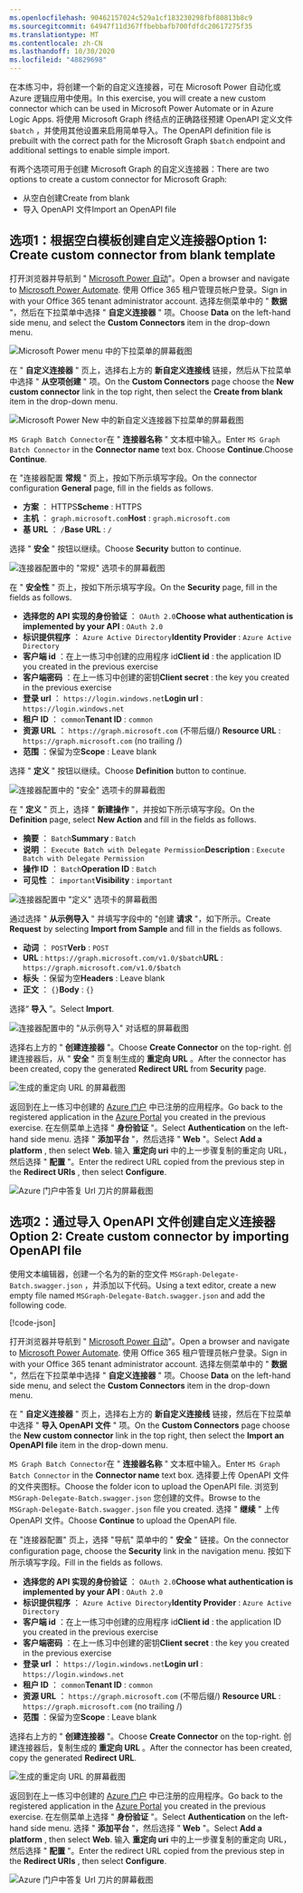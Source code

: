 ```yaml
---
ms.openlocfilehash: 90462157024c529a1cf183230298fbf80813b8c9
ms.sourcegitcommit: 64947f11d367ffbebbafb700fdfdc20617275f35
ms.translationtype: MT
ms.contentlocale: zh-CN
ms.lasthandoff: 10/30/2020
ms.locfileid: "48829698"
---
```

<!-- markdownlint-disable MD002 MD041 -->

<span data-ttu-id="c39c7-101">在本练习中，将创建一个新的自定义连接器，可在 Microsoft Power 自动化或 Azure 逻辑应用中使用。</span><span class="sxs-lookup"><span data-stu-id="c39c7-101">In this exercise, you will create a new custom connector which can be used in Microsoft Power Automate or in Azure Logic Apps.</span></span> <span data-ttu-id="c39c7-102">将使用 Microsoft Graph 终结点的正确路径预建 OpenAPI 定义文件 `$batch` ，并使用其他设置来启用简单导入。</span><span class="sxs-lookup"><span data-stu-id="c39c7-102">The OpenAPI definition file is prebuilt with the correct path for the Microsoft Graph `$batch` endpoint and additional settings to enable simple import.</span></span>

<span data-ttu-id="c39c7-103">有两个选项可用于创建 Microsoft Graph 的自定义连接器：</span><span class="sxs-lookup"><span data-stu-id="c39c7-103">There are two options to create a custom connector for Microsoft Graph:</span></span>

- <span data-ttu-id="c39c7-104">从空白创建</span><span class="sxs-lookup"><span data-stu-id="c39c7-104">Create from blank</span></span>
- <span data-ttu-id="c39c7-105">导入 OpenAPI 文件</span><span class="sxs-lookup"><span data-stu-id="c39c7-105">Import an OpenAPI file</span></span>

## <a name="option-1-create-custom-connector-from-blank-template"></a><span data-ttu-id="c39c7-106">选项1：根据空白模板创建自定义连接器</span><span class="sxs-lookup"><span data-stu-id="c39c7-106">Option 1: Create custom connector from blank template</span></span>

<span data-ttu-id="c39c7-107">打开浏览器并导航到 " [Microsoft Power 自动](https://flow.microsoft.com)"。</span><span class="sxs-lookup"><span data-stu-id="c39c7-107">Open a browser and navigate to [Microsoft Power Automate](https://flow.microsoft.com).</span></span> <span data-ttu-id="c39c7-108">使用 Office 365 租户管理员帐户登录。</span><span class="sxs-lookup"><span data-stu-id="c39c7-108">Sign in with your Office 365 tenant administrator account.</span></span> <span data-ttu-id="c39c7-109">选择左侧菜单中的 " **数据** "，然后在下拉菜单中选择 " **自定义连接器** " 项。</span><span class="sxs-lookup"><span data-stu-id="c39c7-109">Choose **Data** on the left-hand side menu, and select the **Custom Connectors** item in the drop-down menu.</span></span>

![Microsoft Power menu 中的下拉菜单的屏幕截图](./images/custom-connectors.png)

<span data-ttu-id="c39c7-111">在 " **自定义连接器** " 页上，选择右上方的 **新自定义连接线** 链接，然后从下拉菜单中选择 " **从空项创建** " 项。</span><span class="sxs-lookup"><span data-stu-id="c39c7-111">On the **Custom Connectors** page choose the **New custom connector** link in the top right, then select the **Create from blank** item in the drop-down menu.</span></span>

![Microsoft Power New 中的新自定义连接器下拉菜单的屏幕截图](./images/new-connector.png)

<span data-ttu-id="c39c7-113">`MS Graph Batch Connector`在 " **连接器名称** " 文本框中输入。</span><span class="sxs-lookup"><span data-stu-id="c39c7-113">Enter `MS Graph Batch Connector` in the **Connector name** text box.</span></span> <span data-ttu-id="c39c7-114">Choose **Continue**.</span><span class="sxs-lookup"><span data-stu-id="c39c7-114">Choose **Continue**.</span></span>

<span data-ttu-id="c39c7-115">在 "连接器配置 **常规** " 页上，按如下所示填写字段。</span><span class="sxs-lookup"><span data-stu-id="c39c7-115">On the connector configuration **General** page, fill in the fields as follows.</span></span>

- <span data-ttu-id="c39c7-116">**方案** ： HTTPS</span><span class="sxs-lookup"><span data-stu-id="c39c7-116">**Scheme** : HTTPS</span></span>
- <span data-ttu-id="c39c7-117">**主机** ： `graph.microsoft.com`</span><span class="sxs-lookup"><span data-stu-id="c39c7-117">**Host** : `graph.microsoft.com`</span></span>
- <span data-ttu-id="c39c7-118">**基 URL** ： `/`</span><span class="sxs-lookup"><span data-stu-id="c39c7-118">**Base URL** : `/`</span></span>

<span data-ttu-id="c39c7-119">选择 " **安全** " 按钮以继续。</span><span class="sxs-lookup"><span data-stu-id="c39c7-119">Choose **Security** button to continue.</span></span>

![连接器配置中的 "常规" 选项卡的屏幕截图](./images/general-tab.png)

<span data-ttu-id="c39c7-121">在 " **安全性** " 页上，按如下所示填写字段。</span><span class="sxs-lookup"><span data-stu-id="c39c7-121">On the **Security** page, fill in the fields as follows.</span></span>

- <span data-ttu-id="c39c7-122">**选择您的 API 实现的身份验证** ： `OAuth 2.0`</span><span class="sxs-lookup"><span data-stu-id="c39c7-122">**Choose what authentication is implemented by your API** : `OAuth 2.0`</span></span>
- <span data-ttu-id="c39c7-123">**标识提供程序** ： `Azure Active Directory`</span><span class="sxs-lookup"><span data-stu-id="c39c7-123">**Identity Provider** : `Azure Active Directory`</span></span>
- <span data-ttu-id="c39c7-124">**客户端 id** ：在上一练习中创建的应用程序 id</span><span class="sxs-lookup"><span data-stu-id="c39c7-124">**Client id** : the application ID you created in the previous exercise</span></span>
- <span data-ttu-id="c39c7-125">**客户端密码** ：在上一练习中创建的密钥</span><span class="sxs-lookup"><span data-stu-id="c39c7-125">**Client secret** : the key you created in the previous exercise</span></span>
- <span data-ttu-id="c39c7-126">**登录 url** ： `https://login.windows.net`</span><span class="sxs-lookup"><span data-stu-id="c39c7-126">**Login url** : `https://login.windows.net`</span></span>
- <span data-ttu-id="c39c7-127">**租户 ID** ： `common`</span><span class="sxs-lookup"><span data-stu-id="c39c7-127">**Tenant ID** : `common`</span></span>
- <span data-ttu-id="c39c7-128">**资源 URL** ： `https://graph.microsoft.com` (不带后缀/) </span><span class="sxs-lookup"><span data-stu-id="c39c7-128">**Resource URL** : `https://graph.microsoft.com` (no trailing /)</span></span>
- <span data-ttu-id="c39c7-129">**范围** ：保留为空</span><span class="sxs-lookup"><span data-stu-id="c39c7-129">**Scope** : Leave blank</span></span>

<span data-ttu-id="c39c7-130">选择 " **定义** " 按钮以继续。</span><span class="sxs-lookup"><span data-stu-id="c39c7-130">Choose **Definition** button to continue.</span></span>

![连接器配置中的 "安全" 选项卡的屏幕截图](./images/security-tab.png)

<span data-ttu-id="c39c7-132">在 " **定义** " 页上，选择 " **新建操作** "，并按如下所示填写字段。</span><span class="sxs-lookup"><span data-stu-id="c39c7-132">On the **Definition** page, select **New Action** and fill in the fields as follows.</span></span>

- <span data-ttu-id="c39c7-133">**摘要** ： `Batch`</span><span class="sxs-lookup"><span data-stu-id="c39c7-133">**Summary** : `Batch`</span></span>
- <span data-ttu-id="c39c7-134">**说明** ： `Execute Batch with Delegate Permission`</span><span class="sxs-lookup"><span data-stu-id="c39c7-134">**Description** : `Execute Batch with Delegate Permission`</span></span>
- <span data-ttu-id="c39c7-135">**操作 ID** ： `Batch`</span><span class="sxs-lookup"><span data-stu-id="c39c7-135">**Operation ID** : `Batch`</span></span>
- <span data-ttu-id="c39c7-136">**可见性** ： `important`</span><span class="sxs-lookup"><span data-stu-id="c39c7-136">**Visibility** : `important`</span></span>

![连接器配置中 "定义" 选项卡的屏幕截图](./images/definition-tab.png)

<span data-ttu-id="c39c7-138">通过选择 " **从示例导入** " 并填写字段中的 "创建 **请求** "，如下所示。</span><span class="sxs-lookup"><span data-stu-id="c39c7-138">Create **Request** by selecting **Import from Sample** and fill in the fields as follows.</span></span>

- <span data-ttu-id="c39c7-139">**动词** ： `POST`</span><span class="sxs-lookup"><span data-stu-id="c39c7-139">**Verb** : `POST`</span></span>
- <span data-ttu-id="c39c7-140">**URL** : `https://graph.microsoft.com/v1.0/$batch`</span><span class="sxs-lookup"><span data-stu-id="c39c7-140">**URL** : `https://graph.microsoft.com/v1.0/$batch`</span></span>
- <span data-ttu-id="c39c7-141">**标头** ：保留为空</span><span class="sxs-lookup"><span data-stu-id="c39c7-141">**Headers** : Leave blank</span></span>
- <span data-ttu-id="c39c7-142">**正文** ： `{}`</span><span class="sxs-lookup"><span data-stu-id="c39c7-142">**Body** : `{}`</span></span>

<span data-ttu-id="c39c7-143">选择“ **导入** ”。</span><span class="sxs-lookup"><span data-stu-id="c39c7-143">Select **Import**.</span></span>

![连接器配置中的 "从示例导入" 对话框的屏幕截图](./images/import-sample.png)

<span data-ttu-id="c39c7-145">选择右上方的 " **创建连接器** "。</span><span class="sxs-lookup"><span data-stu-id="c39c7-145">Choose **Create Connector** on the top-right.</span></span> <span data-ttu-id="c39c7-146">创建连接器后，从 " **安全** " 页复制生成的 **重定向 URL** 。</span><span class="sxs-lookup"><span data-stu-id="c39c7-146">After the connector has been created, copy the generated **Redirect URL** from **Security** page.</span></span>

![生成的重定向 URL 的屏幕截图](./images/redirect-url.png)

<span data-ttu-id="c39c7-148">返回到在上一练习中创建的 [Azure 门户](https://aad.portal.azure.com) 中已注册的应用程序。</span><span class="sxs-lookup"><span data-stu-id="c39c7-148">Go back to the registered application in the [Azure Portal](https://aad.portal.azure.com) you created in the previous exercise.</span></span> <span data-ttu-id="c39c7-149">在左侧菜单上选择 " **身份验证** "。</span><span class="sxs-lookup"><span data-stu-id="c39c7-149">Select **Authentication** on the left-hand side menu.</span></span> <span data-ttu-id="c39c7-150">选择 " **添加平台** "，然后选择 " **Web** "。</span><span class="sxs-lookup"><span data-stu-id="c39c7-150">Select **Add a platform** , then select **Web**.</span></span> <span data-ttu-id="c39c7-151">输入 **重定向 uri** 中的上一步骤复制的重定向 URL，然后选择 " **配置** "。</span><span class="sxs-lookup"><span data-stu-id="c39c7-151">Enter the redirect URL copied from the previous step in the **Redirect URIs** , then select **Configure**.</span></span>

![Azure 门户中答复 Url 刀片的屏幕截图](./images/update-app-reg.png)

## <a name="option-2-create-custom-connector-by-importing-openapi-file"></a><span data-ttu-id="c39c7-153">选项2：通过导入 OpenAPI 文件创建自定义连接器</span><span class="sxs-lookup"><span data-stu-id="c39c7-153">Option 2: Create custom connector by importing OpenAPI file</span></span>

<span data-ttu-id="c39c7-154">使用文本编辑器，创建一个名为的新的空文件 `MSGraph-Delegate-Batch.swagger.json` ，并添加以下代码。</span><span class="sxs-lookup"><span data-stu-id="c39c7-154">Using a text editor, create a new empty file named `MSGraph-Delegate-Batch.swagger.json` and add the following code.</span></span>

[!code-json[](../LabFiles/MSGraph-Delegate-Batch.swagger.json)]

<span data-ttu-id="c39c7-155">打开浏览器并导航到 " [Microsoft Power 自动](https://flow.microsoft.com)"。</span><span class="sxs-lookup"><span data-stu-id="c39c7-155">Open a browser and navigate to [Microsoft Power Automate](https://flow.microsoft.com).</span></span> <span data-ttu-id="c39c7-156">使用 Office 365 租户管理员帐户登录。</span><span class="sxs-lookup"><span data-stu-id="c39c7-156">Sign in with your Office 365 tenant administrator account.</span></span> <span data-ttu-id="c39c7-157">选择左侧菜单中的 " **数据** "，然后在下拉菜单中选择 " **自定义连接器** " 项。</span><span class="sxs-lookup"><span data-stu-id="c39c7-157">Choose **Data** on the left-hand side menu, and select the **Custom Connectors** item in the drop-down menu.</span></span>

<span data-ttu-id="c39c7-158">在 " **自定义连接器** " 页上，选择右上方的 **新自定义连接线** 链接，然后在下拉菜单中选择 " **导入 OpenAPI 文件** " 项。</span><span class="sxs-lookup"><span data-stu-id="c39c7-158">On the **Custom Connectors** page choose the **New custom connector** link in the top right, then select the **Import an OpenAPI file** item in the drop-down menu.</span></span>

<span data-ttu-id="c39c7-159">`MS Graph Batch Connector`在 " **连接器名称** " 文本框中输入。</span><span class="sxs-lookup"><span data-stu-id="c39c7-159">Enter `MS Graph Batch Connector` in the **Connector name** text box.</span></span> <span data-ttu-id="c39c7-160">选择要上传 OpenAPI 文件的文件夹图标。</span><span class="sxs-lookup"><span data-stu-id="c39c7-160">Choose the folder icon to upload the OpenAPI file.</span></span> <span data-ttu-id="c39c7-161">浏览到 `MSGraph-Delegate-Batch.swagger.json` 您创建的文件。</span><span class="sxs-lookup"><span data-stu-id="c39c7-161">Browse to the `MSGraph-Delegate-Batch.swagger.json` file you created.</span></span> <span data-ttu-id="c39c7-162">选择 " **继续** " 上传 OpenAPI 文件。</span><span class="sxs-lookup"><span data-stu-id="c39c7-162">Choose **Continue** to upload the OpenAPI file.</span></span>

<span data-ttu-id="c39c7-163">在 "连接器配置" 页上，选择 "导航" 菜单中的 " **安全** " 链接。</span><span class="sxs-lookup"><span data-stu-id="c39c7-163">On the connector configuration page, choose the **Security** link in the navigation menu.</span></span> <span data-ttu-id="c39c7-164">按如下所示填写字段。</span><span class="sxs-lookup"><span data-stu-id="c39c7-164">Fill in the fields as follows.</span></span>

- <span data-ttu-id="c39c7-165">**选择您的 API 实现的身份验证** ： `OAuth 2.0`</span><span class="sxs-lookup"><span data-stu-id="c39c7-165">**Choose what authentication is implemented by your API** : `OAuth 2.0`</span></span>
- <span data-ttu-id="c39c7-166">**标识提供程序** ： `Azure Active Directory`</span><span class="sxs-lookup"><span data-stu-id="c39c7-166">**Identity Provider** : `Azure Active Directory`</span></span>
- <span data-ttu-id="c39c7-167">**客户端 id** ：在上一练习中创建的应用程序 id</span><span class="sxs-lookup"><span data-stu-id="c39c7-167">**Client id** : the application ID you created in the previous exercise</span></span>
- <span data-ttu-id="c39c7-168">**客户端密码** ：在上一练习中创建的密钥</span><span class="sxs-lookup"><span data-stu-id="c39c7-168">**Client secret** : the key you created in the previous exercise</span></span>
- <span data-ttu-id="c39c7-169">**登录 url** ： `https://login.windows.net`</span><span class="sxs-lookup"><span data-stu-id="c39c7-169">**Login url** : `https://login.windows.net`</span></span>
- <span data-ttu-id="c39c7-170">**租户 ID** ： `common`</span><span class="sxs-lookup"><span data-stu-id="c39c7-170">**Tenant ID** : `common`</span></span>
- <span data-ttu-id="c39c7-171">**资源 URL** ： `https://graph.microsoft.com` (不带后缀/) </span><span class="sxs-lookup"><span data-stu-id="c39c7-171">**Resource URL** : `https://graph.microsoft.com` (no trailing /)</span></span>
- <span data-ttu-id="c39c7-172">**范围** ：保留为空</span><span class="sxs-lookup"><span data-stu-id="c39c7-172">**Scope** : Leave blank</span></span>

<span data-ttu-id="c39c7-173">选择右上方的 " **创建连接器** "。</span><span class="sxs-lookup"><span data-stu-id="c39c7-173">Choose **Create Connector** on the top-right.</span></span> <span data-ttu-id="c39c7-174">创建连接器后，复制生成的 **重定向 URL** 。</span><span class="sxs-lookup"><span data-stu-id="c39c7-174">After the connector has been created, copy the generated **Redirect URL**.</span></span>

![生成的重定向 URL 的屏幕截图](./images/redirect-url.png)

<span data-ttu-id="c39c7-176">返回到在上一练习中创建的 [Azure 门户](https://aad.portal.azure.com) 中已注册的应用程序。</span><span class="sxs-lookup"><span data-stu-id="c39c7-176">Go back to the registered application in the [Azure Portal](https://aad.portal.azure.com) you created in the previous exercise.</span></span> <span data-ttu-id="c39c7-177">在左侧菜单上选择 " **身份验证** "。</span><span class="sxs-lookup"><span data-stu-id="c39c7-177">Select **Authentication** on the left-hand side menu.</span></span> <span data-ttu-id="c39c7-178">选择 " **添加平台** "，然后选择 " **Web** "。</span><span class="sxs-lookup"><span data-stu-id="c39c7-178">Select **Add a platform** , then select **Web**.</span></span> <span data-ttu-id="c39c7-179">输入 **重定向 uri** 中的上一步骤复制的重定向 URL，然后选择 " **配置** "。</span><span class="sxs-lookup"><span data-stu-id="c39c7-179">Enter the redirect URL copied from the previous step in the **Redirect URIs** , then select **Configure**.</span></span>

![Azure 门户中答复 Url 刀片的屏幕截图](./images/update-app-reg.png)
